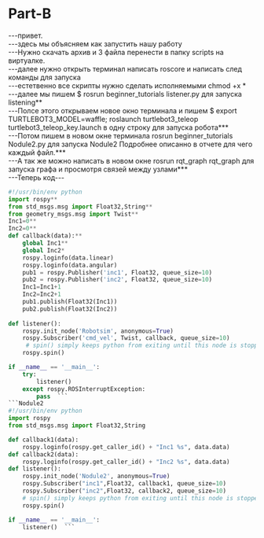 # Part-B
---привет.  
---здесь мы объясняем как  запустить нашу работу  
---Нужно скачать архив и 3 файла перенести в папку scripts  на виртуалке.  
---далее нужно открыть терминал написать roscore и написать след команды для запуска   
---естетвенно все скрипты нужно сделать исполняемыми chmod +x *  
---далее мы пишем $ rosrun beginner_tutorials listener.py для запуска listening**  
---Полсе этого открываем новое окно терминала и пишем $ export TURTLEBOT3_MODEL=waffle; roslaunch turtlebot3_teleop turtlebot3_teleop_key.launch в одну строку для запуска робота***  
---Потом пишем в новом окне терминала  rosrun beginner_tutorials Nodule2.py для запуска Nodule2 Подробнее описанно в отчете для чего каждый файл.***  
---А так же можно написать в новом окне rosrun rqt_graph rqt_graph для запуска графа и просмотря связей между узлами***  
---Теперь код---  
```Listening.py  
#!/usr/bin/env python  
import rospy**  
from std_msgs.msg import Float32,String**  
from geometry_msgs.msg import Twist**  
Inc1=0**  
Inc2=0**  
def callback(data):**  
    global Inc1**  
    global Inc2*  
    rospy.loginfo(data.linear)  
    rospy.loginfo(data.angular)  
    pub1 = rospy.Publisher('inc1', Float32, queue_size=10)  
    pub2 = rospy.Publisher('inc2', Float32, queue_size=10)  
    Inc1=Inc1+1  
    Inc2=Inc2+1  
    pub1.publish(Float32(Inc1))  
    pub2.publish(Float32(Inc2))  
   
def listener():  
    rospy.init_node('Robotsim', anonymous=True)  
    rospy.Subscriber('cmd_vel', Twist, callback, queue_size=10)  
     # spin() simply keeps python from exiting until this node is stopped  
    rospy.spin()  

if __name__ == '__main__':  
    try:  
    	listener()  
    except rospy.ROSInterruptException:  
        pass  ```
```Nodule2  
#!/usr/bin/env python  
import rospy  
from std_msgs.msg import Float32,String  

def callback1(data):  
    rospy.loginfo(rospy.get_caller_id() + "Inc1 %s", data.data)  
def callback2(data):  
    rospy.loginfo(rospy.get_caller_id() + "Inc2 %s", data.data)  
def listener():  
    rospy.init_node('Nodule2', anonymous=True)  
    rospy.Subscriber("inc1",Float32, callback1, queue_size=10)  
    rospy.Subscriber("inc2",Float32, callback2, queue_size=10)  
    # spin() simply keeps python from exiting until this node is stopped  
    rospy.spin()  

if __name__ == '__main__':  
    listener()  ```
